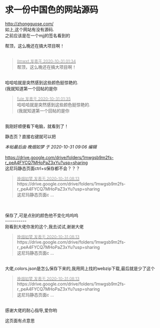 # 求一份中国色的网站源码


http://zhongguose.com/<br />
如上,这个网站有没有源码.<br />
之前应该是在一个mjj的签名看到的<img src="static/image/smiley/yct/016.gif" smilieid="51" border="0" alt="" /> 

帮顶，这么晚还在搞大项目啊！<br />
<br />
<img src="static/image/smiley/default/lol.gif" smilieid="12" border="0" alt="" /><img src="static/image/smiley/default/lol.gif" smilieid="12" border="0" alt="" /><img src="static/image/smiley/default/lol.gif" smilieid="12" border="0" alt="" />

<div class="quote"><blockquote><font size="2"><a href="https://www.hostloc.com/forum.php?mod=redirect&amp;goto=findpost&amp;pid=9379103&amp;ptid=760455" target="_blank"><font color="#999999">llmwxt 发表于 2020-10-31 01:34</font></a></font><br />
帮顶，这么晚还在搞大项目啊！</blockquote></div><br />
哈哈哈就是突然感到这些颜色挺惊艳的.<br />
(我就知道第一个回帖的是你<img src="static/image/smiley/yct/011.gif" smilieid="33" border="0" alt="" />

<div class="quote"><blockquote><font size="2"><a href="https://www.hostloc.com/forum.php?mod=redirect&amp;goto=findpost&amp;pid=9379105&amp;ptid=760455" target="_blank"><font color="#999999">fule 发表于 2020-10-31 01:35</font></a></font><br />
哈哈哈就是突然感到这些颜色挺惊艳的.<br />
(我就知道第一个回帖的是你</blockquote></div><br />
我刚好顺便看下电脑，就看到了！

静态页？直接右键就可以把

<i class="pstatus"> 本帖最后由 晚烟如梦 于 2020-10-31 09:06 编辑 </i><br />
<br />
https://drive.google.com/drive/folders/1mwgsb9m2fs-r_peA4FYCQ7MHoPaZ3xYu?usp=sharing<br />
这尼玛静态页面ctrl+s保存都不会？？？

<div class="quote"><blockquote><font size="2"><a href="https://www.hostloc.com/forum.php?mod=redirect&amp;goto=findpost&amp;pid=9379308&amp;ptid=760455" target="_blank"><font color="#999999">晚烟如梦 发表于 2020-10-31 08:13</font></a></font><br />
https://drive.google.com/drive/folders/1mwgsb9m2fs-r_peA4FYCQ7MHoPaZ3xYu?usp=sharing<br />
这尼玛静态页面c ...</blockquote></div><br />
<br />
<img src="static/image/smiley/yct/016.gif" smilieid="51" border="0" alt="" />保存了,可是点别的颜色他不变化呜呜呜<br />
-----------<br />
刚看到大佬你发的这个,我去试试,谢谢大佬<img src="static/image/smiley/yct/017.gif" smilieid="40" border="0" alt="" /> 

<div class="quote"><blockquote><font size="2"><a href="https://www.hostloc.com/forum.php?mod=redirect&amp;goto=findpost&amp;pid=9379308&amp;ptid=760455" target="_blank"><font color="#999999">晚烟如梦 发表于 2020-10-31 08:13</font></a></font><br />
https://drive.google.com/drive/folders/1mwgsb9m2fs-r_peA4FYCQ7MHoPaZ3xYu?usp=sharing<br />
这尼玛静态页面c ...</blockquote></div><br />
大佬,colors.json是怎么保存下来的,我用网上找的webzip下载,最后就是少了这个

<div class="quote"><blockquote><font size="2"><a href="https://www.hostloc.com/forum.php?mod=redirect&amp;goto=findpost&amp;pid=9379308&amp;ptid=760455" target="_blank"><font color="#999999">晚烟如梦 发表于 2020-10-31 08:13</font></a></font><br />
https://drive.google.com/drive/folders/1mwgsb9m2fs-r_peA4FYCQ7MHoPaZ3xYu?usp=sharing<br />
这尼玛静态页面c ...</blockquote></div><br />
感谢大佬的耐心指导,爱你哟<img src="static/image/smiley/yct/017.gif" smilieid="40" border="0" alt="" />

这页面有点意思
